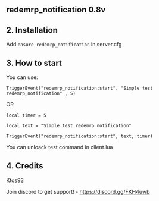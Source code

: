 ## redemrp_notification 0.8v

## 2. Installation

Add ```ensure redemrp_notification``` in server.cfg

## 3. How to start
You can use:

```TriggerEvent("redemrp_notification:start", "Simple test redemrp_notification" , 5)```

OR

```local timer = 5```

```local text = "Simple test redemrp_notification"```

```TriggerEvent("redemrp_notification:start", text, timer)```


You can unloack test command in client.lua

## 4. Credits
[Ktos93](http://github.com/amakuu)

Join discord to get support! - https://discord.gg/FKH4uwb
